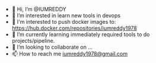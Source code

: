 - 👋 Hi, I’m @IUMREDDY
- 👀 I’m interested in learn new tools in devops
- 👀 I'm interested to push docker images to: https://hub.docker.com/repositories/iumreddy1978
- 🌱 I’m currently learning immediately required tools to do projects/pipeline.
- 💞️ I’m looking to collaborate on ...
- 📫 How to reach me iumreddy1978@gmail.com

<!---
IUMREDDY/IUMREDDY is a ✨ special ✨ repository because its `README.md` (this file) appears on your GitHub profile.
You can click the Preview link to take a look at your changes.
--->
